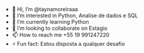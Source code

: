 - 👋 Hi, I’m @taynamoreiraaa
- 👀 I’m interested in Python, Analise de dados e SQL
- 🌱 I’m currently learning Python
- 💞️ I’m looking to collaborate on Estagio
- 📫 How to reach me +55 19 991247220
- ⚡ Fun fact: Estou disposta a qualquer desafio 

<!---
taynamoreiraaa/taynamoreiraaa is a ✨ special ✨ repository because its `README.md` (this file) appears on your GitHub profile.
You can click the Preview link to take a look at your changes.
--->
